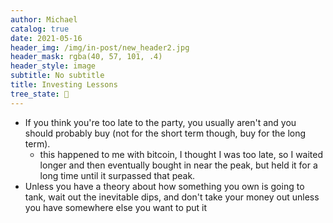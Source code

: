 ```yaml
---
author: Michael
catalog: true
date: 2021-05-16
header_img: /img/in-post/new_header2.jpg
header_mask: rgba(40, 57, 101, .4)
header_style: image
subtitle: No subtitle
title: Investing Lessons
tree_state: 🌱
---
```


- If you think you're too late to the party, you usually aren't and you should probably buy (not for the short term though, buy for the long term).
	- this happened to me with bitcoin, I thought I was too late, so I waited longer and then eventually bought in near the peak, but held it for a long time until it surpassed that peak.
- Unless you have a theory about how something you own is going to tank, wait out the inevitable dips, and don't take your money out unless you have somewhere else you want to put it